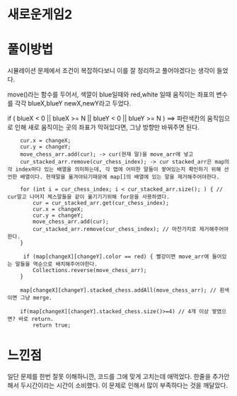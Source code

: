 # 새로운게임2

# 풀이방법

시뮬레이션 문제에서 조건이 복잡하다보니 이를 잘 정리하고 풀어야겠다는 생각이 들었다.

move()라는 함수를 두어서, 색깔이 blue일때와 red,white 일때 움직이는 좌표의 변수를 각각 blueX,blueY newX,newY라고 두었다.

if ( blueX < 0 || blueX >= N || blueY < 0 || blueY >= N ) ==> 파란색칸의 움직임으로 인해 새로 움직이는 곳의 좌표가 막혀있다면, 그냥 방향만 바꿔주면 된다.



        cur.x = changeX;
        cur.y = changeY;
        move_chess_arr.add(cur); -> cur(현재 말)을 move_arr에 넣고
        cur_stacked_arr.remove(cur_chess_index); -> cur stacked_arr은 map의 각 index마다 있는 배열을 의미하는데, 각 맵에 어떠한 말들이 쌓여있는지 확인하기 위해 선언한 배열이다. 현재말을 옮겨야되기때문에 map[]의 배열에 있는 말을 제거해주어야한다.

        for (int i = cur_chess_index; i < cur_stacked_arr.size(); ) { // cur말고 나머지 체스말들을 같이 옮기기기위해 for문을 사용하였다.
            cur = cur_stacked_arr.get(cur_chess_index);
            cur.x = changeX;
            cur.y = changeY;
            move_chess_arr.add(cur);
            cur_stacked_arr.remove(cur_chess_index); // 마찬가지로 제거해주어야한다.
        }

         if (map[changeX][changeY].color == red) { 빨강이면 move_arr에 들어있는 말들을 역순으로 배치해주어야한다.
            Collections.reverse(move_chess_arr);
        }

        map[changeX][changeY].stacked_chess.addAll(move_chess_arr); // 흰색이면 그냥 merge.

        if(map[changeX][changeY].stacked_chess.size()>=4) // 4개 이상 쌓였으면? 바로 return.
            return true;


# 느낀점

일단 문제를 한번 잘못 이해하니깐, 코드를 그에 맞게 고치는데 애먹었다. 한줄을 추가안해서 두시간이라는 시간이 소비했다.
이 문제로 인해서 많이 부족하다는 것을 깨달았다.
